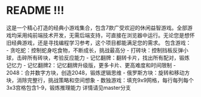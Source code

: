 # README !!!
这是一个精心打造的经典小游戏集合，包含7款广受欢迎的休闲益智游戏。全部游戏均采用纯前端技术开发，无需后端支持，可直接在浏览器中运行。无论您是想怀旧经典游戏，还是寻找编程学习参考，这个项目都能满足您的需求。  包含游戏：  - 贪吃蛇：控制蛇身吃食物，不断成长，挑战最高分 - 打砖块：控制挡板反弹小球，击碎所有砖块，考验反应能力 - 记忆翻牌：翻转卡片，找出所有配对，锻炼记忆力 - 记忆翻牌2：记忆翻牌升级版，更多卡片、更高难度和时间限制 - 2048：合并数字方块，创造2048，锻炼逻辑思维 - 俄罗斯方块：旋转和移动方块，消除完整行，挑战策略和空间想象 - 数独游戏：填充9x9网格，每行每列每个3x3宫格包含1-9，锻炼推理能力
详情请见master分支
